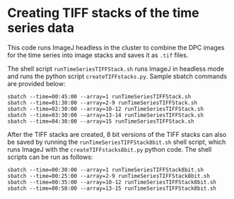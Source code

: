 # Creating TIFF stacks of the time series data

This code runs ImageJ headless in the cluster to combine the DPC images for the time series into image stacks and saves it as `.tif` files. 

The shell script `runTimeSeriesTIFFStack.sh` runs ImageJ in headless mode and runs the python script `createTIFFstacks.py`. Sample sbatch commands are provided below: 
```
sbatch --time=00:45:00 --array=1 runTimeSeriesTIFFStack.sh 
sbatch --time=01:30:00 --array=2-9 runTimeSeriesTIFFStack.sh 
sbatch --time=02:30:00 --array=10-12 runTimeSeriesTIFFStack.sh
sbatch --time=03:30:00 --array=13-14 runTimeSeriesTIFFStack.sh
sbatch --time=04:30:00 --array=15 runTimeSeriesTIFFStack.sh
```

After the TIFF stacks are created, 8 bit versions of the TIFF stacks can also be saved by running the `runTimeSeriesTIFFStack8bit.sh` shell script, which runs ImageJ with the `createTIFFstacks8bit.py` python code. The shell scripts can be run as follows: 
```
sbatch --time=00:30:00 --array=1 runTimeSeriesTIFFStack8bit.sh 
sbatch --time=00:25:00 --array=2-9 runTimeSeriesTIFFStack8bit.sh 
sbatch --time=00:35:00 --array=10-12 runTimeSeriesTIFFStack8bit.sh
sbatch --time=00:50:00 --array=13-15 runTimeSeriesTIFFStack8bit.sh
```
